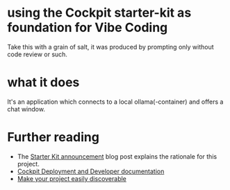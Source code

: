 # using the Cockpit starter-kit as foundation for Vibe Coding

Take this with a grain of salt, it was produced by prompting only without code review or such. 

# what it does

It's an application which connects to a local ollama(-container) and offers a chat window.

# Further reading

 * The [Starter Kit announcement](https://cockpit-project.org/blog/cockpit-starter-kit.html)
   blog post explains the rationale for this project.
 * [Cockpit Deployment and Developer documentation](https://cockpit-project.org/guide/latest/)
 * [Make your project easily discoverable](https://cockpit-project.org/blog/making-a-cockpit-application.html)
